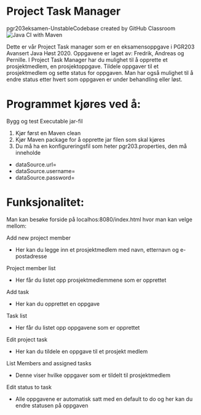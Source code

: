 # Project Task Manager
pgr203eksamen-UnstableCodebase created by GitHub Classroom
![Java CI with Maven](https://github.com/kristiania/pgr203eksamen-UnstableCodebase/workflows/Java%20CI%20with%20Maven/badge.svg)


Dette er vår Project Task manager som er en eksamensoppgave i PGR203 Avansert Java Høst 2020. 
Oppgavene er laget av: Fredrik, Andreas og Pernille. 
I Project Task Manager har du mulighet til å opprette et prosjektmedlem, en prosjektoppgave. Tildele oppgaver til et prosjektmedlem og sette status for oppgaven. Man har også mulighet til å endre status etter hvert som oppgaven er under behandling eller løst. 

# Programmet kjøres ved å:
Bygg og test Executable jar-fil 
1.	Kjør først en Maven clean
2.	Kjør Maven package for å opprette jar filen som skal kjøres
3.	Du må ha en konfigureringsfil som heter pgr203.properties, den må inneholde

- dataSource.url=
- dataSource.username=
- dataSource.password=

# Funksjonalitet:
Man kan besøke forside på localhos:8080/index.html hvor man kan velge mellom:

Add new project member
 - Her kan du legge inn et prosjektmedlem med navn, etternavn og e-postadresse

Project member list
 - Her får du listet opp prosjektmedlemmene som er opprettet

Add task
 - Her kan du opprettet en oppgave

Task list
 - Her får du listet opp oppgavene som er opprettet

Edit project task
 - Her kan du tildele en oppgave til et prosjekt medlem

List Members and assigned tasks
 - Denne viser hvilke oppgaver som er tildelt til prosjektmedlem

Edit status to task
 - Alle oppgavene er automatisk satt med en default to do og her kan du endre statusen på oppgaven
